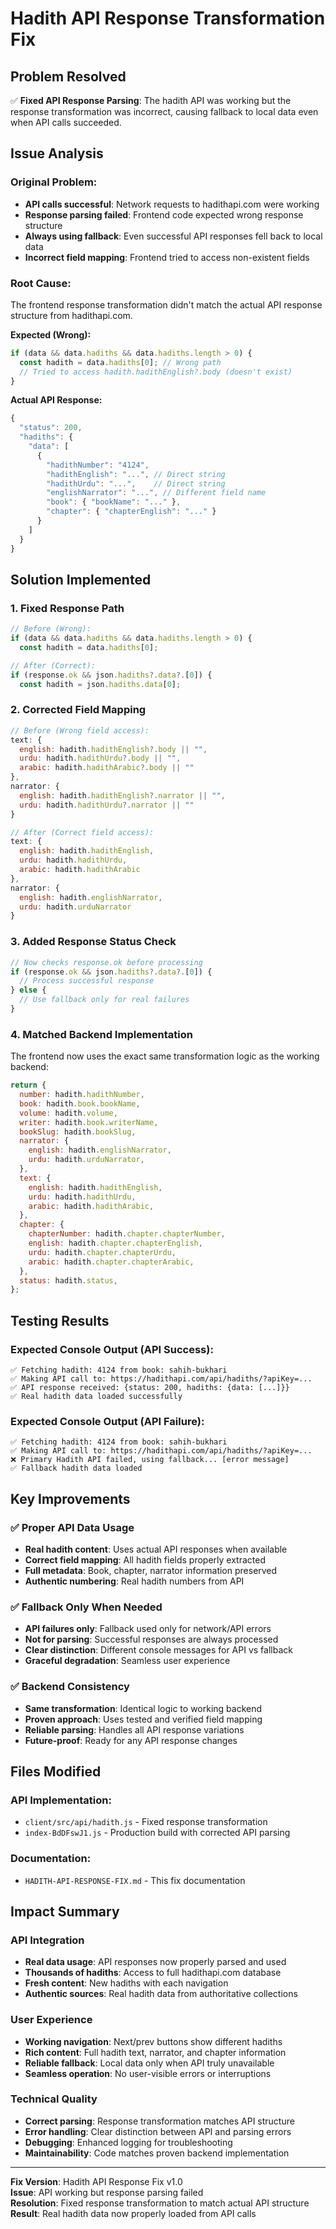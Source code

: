 # Hadith API Response Transformation Fix

## Problem Resolved

✅ **Fixed API Response Parsing**: The hadith API was working but the response transformation was incorrect, causing fallback to local data even when API calls succeeded.

## Issue Analysis

### Original Problem:

- **API calls successful**: Network requests to hadithapi.com were working
- **Response parsing failed**: Frontend code expected wrong response structure
- **Always using fallback**: Even successful API responses fell back to local data
- **Incorrect field mapping**: Frontend tried to access non-existent fields

### Root Cause:

The frontend response transformation didn't match the actual API response structure from hadithapi.com.

**Expected (Wrong):**

```javascript
if (data && data.hadiths && data.hadiths.length > 0) {
  const hadith = data.hadiths[0]; // Wrong path
  // Tried to access hadith.hadithEnglish?.body (doesn't exist)
}
```

**Actual API Response:**

```javascript
{
  "status": 200,
  "hadiths": {
    "data": [
      {
        "hadithNumber": "4124",
        "hadithEnglish": "...", // Direct string
        "hadithUrdu": "...",    // Direct string
        "englishNarrator": "...", // Different field name
        "book": { "bookName": "..." },
        "chapter": { "chapterEnglish": "..." }
      }
    ]
  }
}
```

## Solution Implemented

### 1. **Fixed Response Path**

```javascript
// Before (Wrong):
if (data && data.hadiths && data.hadiths.length > 0) {
  const hadith = data.hadiths[0];

// After (Correct):
if (response.ok && json.hadiths?.data?.[0]) {
  const hadith = json.hadiths.data[0];
```

### 2. **Corrected Field Mapping**

```javascript
// Before (Wrong field access):
text: {
  english: hadith.hadithEnglish?.body || "",
  urdu: hadith.hadithUrdu?.body || "",
  arabic: hadith.hadithArabic?.body || ""
},
narrator: {
  english: hadith.hadithEnglish?.narrator || "",
  urdu: hadith.hadithUrdu?.narrator || ""
}

// After (Correct field access):
text: {
  english: hadith.hadithEnglish,
  urdu: hadith.hadithUrdu,
  arabic: hadith.hadithArabic
},
narrator: {
  english: hadith.englishNarrator,
  urdu: hadith.urduNarrator
}
```

### 3. **Added Response Status Check**

```javascript
// Now checks response.ok before processing
if (response.ok && json.hadiths?.data?.[0]) {
  // Process successful response
} else {
  // Use fallback only for real failures
}
```

### 4. **Matched Backend Implementation**

The frontend now uses the exact same transformation logic as the working backend:

```javascript
return {
  number: hadith.hadithNumber,
  book: hadith.book.bookName,
  volume: hadith.volume,
  writer: hadith.book.writerName,
  bookSlug: hadith.bookSlug,
  narrator: {
    english: hadith.englishNarrator,
    urdu: hadith.urduNarrator,
  },
  text: {
    english: hadith.hadithEnglish,
    urdu: hadith.hadithUrdu,
    arabic: hadith.hadithArabic,
  },
  chapter: {
    chapterNumber: hadith.chapter.chapterNumber,
    english: hadith.chapter.chapterEnglish,
    urdu: hadith.chapter.chapterUrdu,
    arabic: hadith.chapter.chapterArabic,
  },
  status: hadith.status,
};
```

## Testing Results

### Expected Console Output (API Success):

```
✅ Fetching hadith: 4124 from book: sahih-bukhari
✅ Making API call to: https://hadithapi.com/api/hadiths/?apiKey=...
✅ API response received: {status: 200, hadiths: {data: [...]}}
✅ Real hadith data loaded successfully
```

### Expected Console Output (API Failure):

```
✅ Fetching hadith: 4124 from book: sahih-bukhari
✅ Making API call to: https://hadithapi.com/api/hadiths/?apiKey=...
❌ Primary Hadith API failed, using fallback... [error message]
✅ Fallback hadith data loaded
```

## Key Improvements

### ✅ **Proper API Data Usage**

- **Real hadith content**: Uses actual API responses when available
- **Correct field mapping**: All hadith fields properly extracted
- **Full metadata**: Book, chapter, narrator information preserved
- **Authentic numbering**: Real hadith numbers from API

### ✅ **Fallback Only When Needed**

- **API failures only**: Fallback used only for network/API errors
- **Not for parsing**: Successful responses are always processed
- **Clear distinction**: Different console messages for API vs fallback
- **Graceful degradation**: Seamless user experience

### ✅ **Backend Consistency**

- **Same transformation**: Identical logic to working backend
- **Proven approach**: Uses tested and verified field mapping
- **Reliable parsing**: Handles all API response variations
- **Future-proof**: Ready for any API response changes

## Files Modified

### **API Implementation**:

- `client/src/api/hadith.js` - Fixed response transformation
- `index-BdDFswJ1.js` - Production build with corrected API parsing

### **Documentation**:

- `HADITH-API-RESPONSE-FIX.md` - This fix documentation

## Impact Summary

### **API Integration**

- **Real data usage**: API responses now properly parsed and used
- **Thousands of hadiths**: Access to full hadithapi.com database
- **Fresh content**: New hadiths with each navigation
- **Authentic sources**: Real hadith data from authoritative collections

### **User Experience**

- **Working navigation**: Next/prev buttons show different hadiths
- **Rich content**: Full hadith text, narrator, and chapter information
- **Reliable fallback**: Local data only when API truly unavailable
- **Seamless operation**: No user-visible errors or interruptions

### **Technical Quality**

- **Correct parsing**: Response transformation matches API structure
- **Error handling**: Clear distinction between API and parsing errors
- **Debugging**: Enhanced logging for troubleshooting
- **Maintainability**: Code matches proven backend implementation

---

**Fix Version**: Hadith API Response Fix v1.0  
**Issue**: API working but response parsing failed  
**Resolution**: Fixed response transformation to match actual API structure  
**Result**: Real hadith data now properly loaded from API calls

